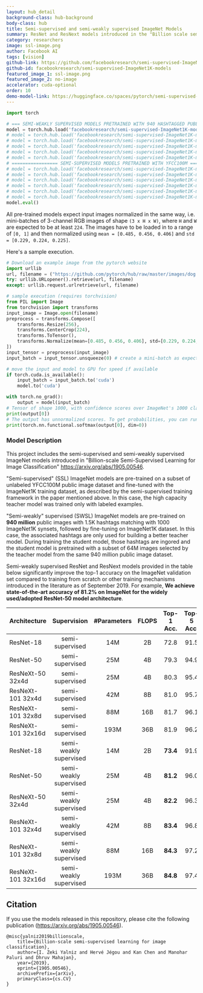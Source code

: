 ```yaml
---
layout: hub_detail
background-class: hub-background
body-class: hub
title: Semi-supervised and semi-weakly supervised ImageNet Models
summary: ResNet and ResNext models introduced in the "Billion scale semi-supervised learning for image classification" paper
category: researchers
image: ssl-image.png
author: Facebook AI
tags: [vision]
github-link: https://github.com/facebookresearch/semi-supervised-ImageNet1K-models/blob/master/hubconf.py
github-id: facebookresearch/semi-supervised-ImageNet1K-models
featured_image_1: ssl-image.png
featured_image_2: no-image
accelerator: cuda-optional
order: 10
demo-model-link: https://huggingface.co/spaces/pytorch/semi-supervised-ImageNet1K-models
---
```


```python
import torch

# === SEMI-WEAKLY SUPERVISED MODELS PRETRAINED WITH 940 HASHTAGGED PUBLIC CONTENT ===
model = torch.hub.load('facebookresearch/semi-supervised-ImageNet1K-models', 'resnet18_swsl')
# model = torch.hub.load('facebookresearch/semi-supervised-ImageNet1K-models', 'resnet50_swsl')
# model = torch.hub.load('facebookresearch/semi-supervised-ImageNet1K-models', 'resnext50_32x4d_swsl')
# model = torch.hub.load('facebookresearch/semi-supervised-ImageNet1K-models', 'resnext101_32x4d_swsl')
# model = torch.hub.load('facebookresearch/semi-supervised-ImageNet1K-models', 'resnext101_32x8d_swsl')
# model = torch.hub.load('facebookresearch/semi-supervised-ImageNet1K-models', 'resnext101_32x16d_swsl')
# ================= SEMI-SUPERVISED MODELS PRETRAINED WITH YFCC100M ==================
# model = torch.hub.load('facebookresearch/semi-supervised-ImageNet1K-models', 'resnet18_ssl')
# model = torch.hub.load('facebookresearch/semi-supervised-ImageNet1K-models', 'resnet50_ssl')
# model = torch.hub.load('facebookresearch/semi-supervised-ImageNet1K-models', 'resnext50_32x4d_ssl')
# model = torch.hub.load('facebookresearch/semi-supervised-ImageNet1K-models', 'resnext101_32x4d_ssl')
# model = torch.hub.load('facebookresearch/semi-supervised-ImageNet1K-models', 'resnext101_32x8d_ssl')
# model = torch.hub.load('facebookresearch/semi-supervised-ImageNet1K-models', 'resnext101_32x16d_ssl')
model.eval()
```

All pre-trained models expect input images normalized in the same way,
i.e. mini-batches of 3-channel RGB images of shape `(3 x H x W)`, where `H` and `W` are expected to be at least `224`.
The images have to be loaded in to a range of `[0, 1]` and then normalized using `mean = [0.485, 0.456, 0.406]`
and `std = [0.229, 0.224, 0.225]`.

Here's a sample execution.

```python
# Download an example image from the pytorch website
import urllib
url, filename = ("https://github.com/pytorch/hub/raw/master/images/dog.jpg", "dog.jpg")
try: urllib.URLopener().retrieve(url, filename)
except: urllib.request.urlretrieve(url, filename)
```

```python
# sample execution (requires torchvision)
from PIL import Image
from torchvision import transforms
input_image = Image.open(filename)
preprocess = transforms.Compose([
    transforms.Resize(256),
    transforms.CenterCrop(224),
    transforms.ToTensor(),
    transforms.Normalize(mean=[0.485, 0.456, 0.406], std=[0.229, 0.224, 0.225]),
])
input_tensor = preprocess(input_image)
input_batch = input_tensor.unsqueeze(0) # create a mini-batch as expected by the model

# move the input and model to GPU for speed if available
if torch.cuda.is_available():
    input_batch = input_batch.to('cuda')
    model.to('cuda')

with torch.no_grad():
    output = model(input_batch)
# Tensor of shape 1000, with confidence scores over ImageNet's 1000 classes
print(output[0])
# The output has unnormalized scores. To get probabilities, you can run a softmax on it.
print(torch.nn.functional.softmax(output[0], dim=0))

```

### Model Description
This project includes the semi-supervised and semi-weakly supervised ImageNet models introduced in "Billion-scale Semi-Supervised Learning for Image Classification" <https://arxiv.org/abs/1905.00546>.

"Semi-supervised" (SSL) ImageNet models are pre-trained on a subset of unlabeled YFCC100M public image dataset and fine-tuned with the ImageNet1K training dataset, as described by the semi-supervised training framework in the paper mentioned above. In this case, the high capacity teacher model was trained only with labeled examples.

"Semi-weakly" supervised (SWSL) ImageNet models are pre-trained on **940 million** public images with 1.5K hashtags matching with 1000 ImageNet1K synsets, followed by fine-tuning on ImageNet1K dataset. In this case, the associated hashtags are only used for building a better teacher model. During training the student model, those hashtags are ingored and the student model is pretrained with a subset of 64M images selected by the teacher model from the same 940 million public image dataset.

Semi-weakly supervised ResNet and ResNext models provided in the table below significantly improve the top-1 accuracy on the ImageNet validation set compared to training from scratch or other training mechanisms introduced in the literature as of September 2019. For example, **We achieve state-of-the-art accuracy of 81.2% on ImageNet for the widely used/adopted ResNet-50 model architecture**.


| Architecture       |   Supervision   | #Parameters | FLOPS | Top-1 Acc. | Top-5 Acc. |
| ------------------ | :--------------:|:----------: | :---: | :--------: | :--------: |
| ResNet-18          | semi-supervised        |14M     | 2B   |     72.8      | 91.5    |
| ResNet-50          | semi-supervised        |25M     | 4B   |     79.3      | 94.9    |
| ResNeXt-50 32x4d   | semi-supervised        |25M     | 4B   |     80.3      | 95.4    |
| ResNeXt-101 32x4d  | semi-supervised        |42M     | 8B   |     81.0      | 95.7    |
| ResNeXt-101 32x8d  | semi-supervised        |88M     | 16B   |     81.7    |  96.1   |
| ResNeXt-101 32x16d | semi-supervised        |193M    | 36B   |     81.9   | 96.2     |
| ResNet-18          | semi-weakly supervised |14M     | 2B   |    **73.4**    |  91.9      |
| ResNet-50          | semi-weakly supervised |25M     | 4B   |    **81.2**    |  96.0      |
| ResNeXt-50 32x4d   | semi-weakly supervised |25M     | 4B   |    **82.2**    |  96.3      |
| ResNeXt-101 32x4d  | semi-weakly supervised |42M     | 8B   |    **83.4**    |  96.8      |
| ResNeXt-101 32x8d  | semi-weakly supervised |88M     | 16B   |  **84.3**    |  97.2    |
| ResNeXt-101 32x16d | semi-weakly supervised |193M    | 36B   |  **84.8**    |  97.4    |


## Citation

If you use the models released in this repository, please cite the following publication (https://arxiv.org/abs/1905.00546).
```
@misc{yalniz2019billionscale,
    title={Billion-scale semi-supervised learning for image classification},
    author={I. Zeki Yalniz and Hervé Jégou and Kan Chen and Manohar Paluri and Dhruv Mahajan},
    year={2019},
    eprint={1905.00546},
    archivePrefix={arXiv},
    primaryClass={cs.CV}
}
```
